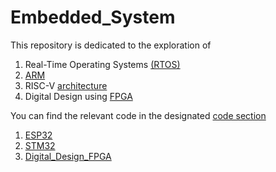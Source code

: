 # Embedded_System
This repository is dedicated to the exploration of 
1. Real-Time Operating Systems [(RTOS)](./books/ARM)
2. [ARM](./books/ARM) 
3. RISC-V [architecture](./books/Computer_Architecture) 
4. Digital Design using [FPGA](./books/FPGA_Digital_Design/) 

You can find the relevant code in the designated [code section](./code)
1. [ESP32](./code/ESP32/)
2. [STM32](./code/STM32/)
3. [Digital_Design_FPGA](./code/Verilog_FPGA/)
